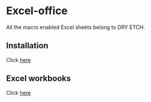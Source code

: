 # Excel-office
All the macro enabled Excel sheets belong to DRY ETCH.

## Installation
Click [here](./Installation)

## Excel workbooks
Click [here](./macro_enabled_logbooks)